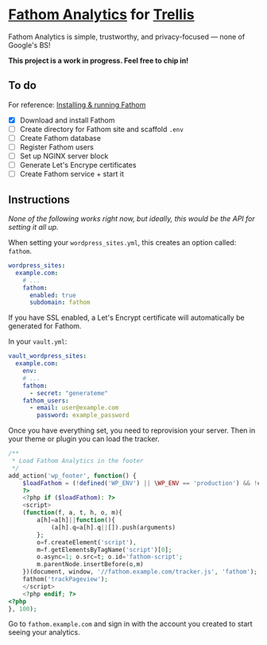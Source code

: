 # [Fathom Analytics](https://usefathom.com) for [Trellis](https://roots.io/trellis)

Fathom Analytics is simple, trustworthy, and privacy-focused —
none of Google's BS!

**This project is a work in progress. Feel free to chip in!**

## To do

For reference: [Installing & running Fathom](https://github.com/usefathom/fathom/wiki/Installing-&-running-Fathom)

- [x] Download and install Fathom
- [ ] Create directory for Fathom site and scaffold `.env`
- [ ] Create Fathom database
- [ ] Register Fathom users
- [ ] Set up NGINX server block
- [ ] Generate Let's Encrype certificates
- [ ] Create Fathom service + start it

## Instructions

_None of the following works right now, but ideally, this would
be the API for setting it all up._

When setting your `wordpress_sites.yml`, this creates an option
called: `fathom`.

```yaml
wordpress_sites:
  example.com:
    # ...
    fathom: 
      enabled: true
      subdomain: fathom
```

If you have SSL enabled, a Let's Encrypt certificate will
automatically be generated for Fathom.

In your `vault.yml`:

```yaml
vault_wordpress_sites:
  example.com:
    env:
    # ...
    fathom:
      - secret: "generateme"
    fathom_users:
      - email: user@example.com
        password: example_password
```

Once you have everything set, you need to reprovision your
server. Then in your theme or plugin you can load the tracker.

```php
/**
 * Load Fathom Analytics in the footer
 */
add_action('wp_footer', function() {
    $loadFathom = (!defined('WP_ENV') || \WP_ENV == 'production') && !current_user_can('manage_options');
    ?>
    <?php if ($loadFathom): ?>
    <script>
    (function(f, a, t, h, o, m){
        a[h]=a[h]||function(){
            (a[h].q=a[h].q||[]).push(arguments)
        };
        o=f.createElement('script'),
        m=f.getElementsByTagName('script')[0];
        o.async=1; o.src=t; o.id='fathom-script';
        m.parentNode.insertBefore(o,m)
    })(document, window, '//fathom.example.com/tracker.js', 'fathom');
    fathom('trackPageview');
    </script>
    <?php endif; ?>
<?php
}, 100);
```

Go to `fathom.example.com` and sign in with the account you
created to start seeing your analytics.
